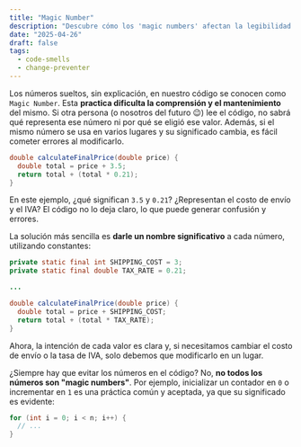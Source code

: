 ```yaml
---
title: "Magic Number"
description: "Descubre cómo los 'magic numbers' afectan la legibilidad del código y aprende buenas prácticas para identificarlos y eliminarlos en tus proyectos de software."
date: "2025-04-26"
draft: false
tags:
  - code-smells
  - change-preventer
---
```


Los números sueltos, sin explicación, en nuestro código se conocen como `Magic Number`. Esta **practica dificulta la comprensión y el mantenimiento** del mismo. Si otra persona (o nosotros del futuro 😉) lee el código, no sabrá qué representa ese número ni por qué se eligió ese valor. Además, si el mismo número se usa en varios lugares y su significado cambia, es fácil cometer errores al modificarlo.

```java
double calculateFinalPrice(double price) {
  double total = price + 3.5;
  return total + (total * 0.21);
}
```

En este ejemplo, ¿qué significan `3.5` y `0.21`? ¿Representan el costo de envío y el IVA? El código no lo deja claro, lo que puede generar confusión y errores.

La solución más sencilla es **darle un nombre significativo** a cada número, utilizando constantes:

```java
private static final int SHIPPING_COST = 3;
private static final double TAX_RATE = 0.21;

...

double calculateFinalPrice(double price) {
  double total = price + SHIPPING_COST;
  return total + (total * TAX_RATE);
}
```

Ahora, la intención de cada valor es clara y, si necesitamos cambiar el costo de envío o la tasa de IVA, solo debemos que modificarlo en un lugar.

¿Siempre hay que evitar los números en el código? No, **no todos los números son "magic numbers"**. Por ejemplo, inicializar un contador en `0` o incrementar en `1` es una práctica común y aceptada, ya que su significado es evidente:

```java
for (int i = 0; i < n; i++) {
  // ...
}
```
